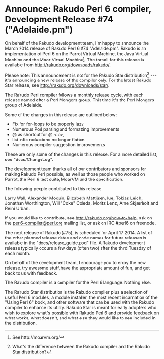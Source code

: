 # Announce: Rakudo Perl 6 compiler, Development Release #74 ("Adelaide.pm")

On behalf of the Rakudo development team, I'm happy to announce the
March 2014 release of Rakudo Perl 6 #74 "Adelaide.pm". Rakudo is an
implementation of Perl 6 on the Parrot Virtual Machine, the Java Virtual
Machine and the Moar Virtual Machine[^1]. The tarball for this release
is available from <http://rakudo.org/downloads/rakudo/>.

Please note: This announcement is not for the Rakudo Star
distribution[^2] --- it's announcing a new release of the compiler
only.  For the latest Rakudo Star release, see
<http://rakudo.org/downloads/star/>.

The Rakudo Perl compiler follows a monthly release cycle, with each
release named after a Perl Mongers group. This time it's the Perl
Mongers group of Adelaide.

Some of the changes in this release are outlined below:

+ Fix for for-loops to be properly lazy
+ Numerous Pod parsing and formatting improvements
+ @<c> as shortcut for @$<c>, %<c> as shortcut for %$<c>
+ list infix reductions no longer flatten
+ Numerous compiler suggestion improvements

These are only some of the changes in this release. For a more
detailed list, see "docs/ChangeLog".

The development team thanks all of our contributors and sponsors for
making Rakudo Perl possible, as well as those people who worked on
Parrot, the Perl 6 test suite, MoarVM and the specification.

The following people contributed to this release:

Larry Wall, Alexander Moquin, Elizabeth Mattijsen, lue, Tobias Leich, Jonathan Worthington,
Will "Coke" Coleda, Moritz Lenz, Arne Skjærholt and Reini Urban.

If you would like to contribute, see <http://rakudo.org/how-to-help>,
ask on the <perl6-compiler@perl.org> mailing list, or ask on IRC
\#perl6 on freenode.

The next release of Rakudo (#75), is scheduled for April 17, 2014.
A list of the other planned release dates and code names for future
releases is available in the "docs/release_guide.pod" file. A Rakudo
development release typically occurs a few days (often two) after the
third Tuesday of each month.

On behalf of the development team, I encourage you to enjoy the new release,
try awesome stuff, have the appropriate amount of fun, and get back to us
with feedback.

[^1]: See <http://moarvm.org/>

[^2]: What's the difference between the Rakudo compiler and the Rakudo
Star distribution?

The Rakudo compiler is a compiler for the Perl 6 language.
Nothing else.

The Rakudo Star distribution is the Rakudo compiler plus a selection
of useful Perl 6 modules, a module installer, the most recent
incarnation of the "Using Perl 6" book, and other software that can
be used with the Rakudo compiler to enhance its utility.  Rakudo Star
is meant for early adopters who wish to explore what's possible with
Rakudo Perl 6 and provide feedback on what works, what doesn't, and
what else they would like to see included in the distribution.

